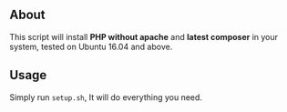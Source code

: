 ## About
This script will install **PHP without apache** and **latest composer** in your system, tested on Ubuntu 16.04 and above.

## Usage
Simply run `setup.sh`, It will do everything you need.
